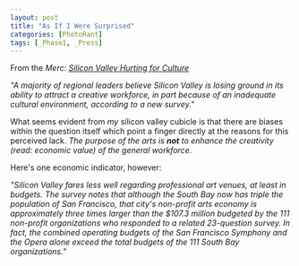 ```yaml
---
layout: post
title: "As If I Were Surprised"
categories: [PhotoRant]
tags: [_Phase1, _Press]
---
```

From the <cite>Merc:</cite> <a href="http://www.mercurynews.com/mld/mercurynews/news/local/states/california/the_valley/12841155.htm"><cite>Silicon Valley Hurting for Culture</cite></a>

<i>"A majority of regional leaders believe Silicon Valley is losing ground in its ability to attract a creative workforce, in part because of an inadequate cultural environment, according to a new survey."</i>

What seems evident from <i>my</i> silicon valley cubicle is that there are biases within the question itself which point a finger directly at the reasons for this perceived lack. <i>The purpose of the arts is <b>not</b> to enhance the creativity (read: economic value) of the general workforce.</i>

<!--more-->
Here's one economic indicator, however:

<i>"Silicon Valley fares less well regarding professional art venues, at least in budgets. The survey notes that although the South Bay now has triple the population of San Francisco, that city's non-profit arts economy is approximately three times larger than the $107.3 million budgeted by the 111 non-profit organizations who responded to a related 23-question survey. In fact, the combined operating budgets of the San Francisco Symphony and the Opera alone exceed the total budgets of the 111 South Bay organizations."</i>
